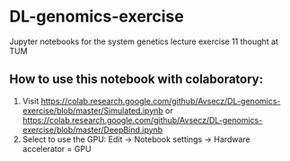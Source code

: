 # DL-genomics-exercise
Jupyter notebooks for the system genetics lecture exercise 11 thought at TUM


## How to use this notebook with colaboratory:

1. Visit https://colab.research.google.com/github/Avsecz/DL-genomics-exercise/blob/master/Simulated.ipynb or https://colab.research.google.com/github/Avsecz/DL-genomics-exercise/blob/master/DeepBind.ipynb
2. Select to use the GPU: Edit -> Notebook settings -> Hardware accelerator = GPU

